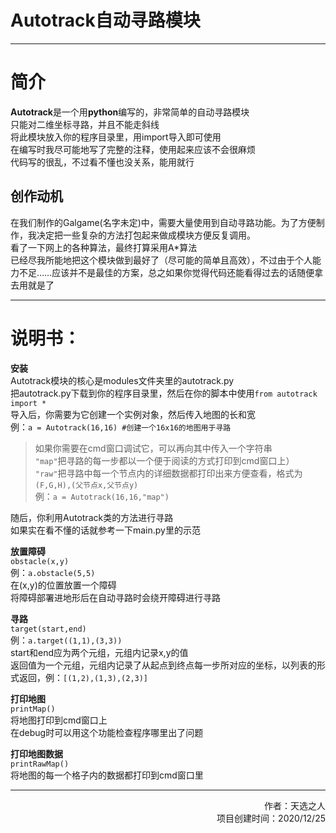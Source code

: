 # Autotrack自动寻路模块

---

# 简介
**Autotrack**是一个用**python**编写的，非常简单的自动寻路模块  
只能对二维坐标寻路，并且不能走斜线  
将此模块放入你的程序目录里，用import导入即可使用  
在编写时我尽可能地写了完整的注释，使用起来应该不会很麻烦  
代码写的很乱，不过看不懂也没关系，能用就行

## 创作动机
在我们制作的Galgame(名字未定)中，需要大量使用到自动寻路功能。为了方便制作，我决定把一些复杂的方法打包起来做成模块方便反复调用。  
看了一下网上的各种算法，最终打算采用A*算法  
已经尽我所能地把这个模块做到最好了（尽可能的简单且高效），不过由于个人能力不足……应该并不是最佳的方案，总之如果你觉得代码还能看得过去的话随便拿去用就是了

---

# 说明书：
**安装**  
Autotrack模块的核心是modules文件夹里的autotrack.py  
把autotrack.py下载到你的程序目录里，然后在你的脚本中使用`from autotrack import *`  
导入后，你需要为它创建一个实例对象，然后传入地图的长和宽  
例：`a = Autotrack(16,16) #创建一个16x16的地图用于寻路`  
>如果你需要在cmd窗口调试它，可以再向其中传入一个字符串  
>`"map"`把寻路的每一步都以一个便于阅读的方式打印到cmd窗口上）  
>`"raw"`把寻路中每一个节点内的详细数据都打印出来方便查看，格式为`(F,G,H),(父节点x,父节点y)`  
>例：`a = Autotrack(16,16,"map")`

随后，你利用Autotrack类的方法进行寻路  
如果实在看不懂的话就参考一下main.py里的示范

**放置障碍**  
`obstacle(x,y)`  
例：`a.obstacle(5,5)`  
在(x,y)的位置放置一个障碍  
将障碍部署进地形后在自动寻路时会绕开障碍进行寻路

**寻路**  
`target(start,end)`  
例：`a.target((1,1),(3,3))`  
start和end应为两个元组，元组内记录x,y的值  
返回值为一个元组，元组内记录了从起点到终点每一步所对应的坐标，以列表的形式返回，例：`[(1,2),(1,3),(2,3)]`


**打印地图**  
`printMap()`  
将地图打印到cmd窗口上  
在debug时可以用这个功能检查程序哪里出了问题

**打印地图数据**  
`printRawMap()`  
将地图的每一个格子内的数据都打印到cmd窗口里

---

<p align="right">
作者：天选之人<br/>
项目创建时间：2020/12/25
</p>
